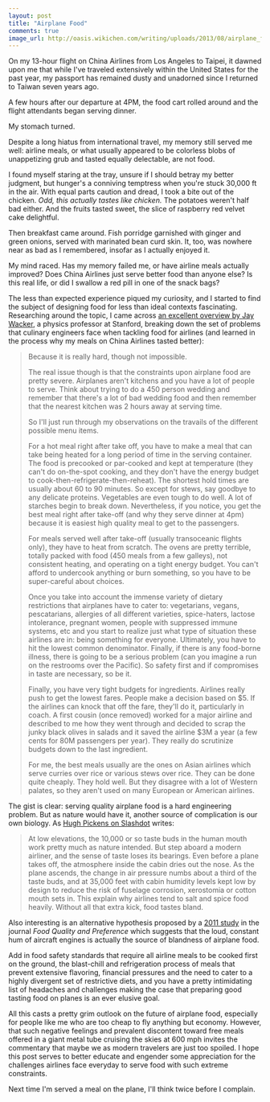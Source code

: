 ```yaml
---
layout: post
title: "Airplane Food"
comments: true
image_url: http://oasis.wikichen.com/writing/uploads/2013/08/airplane_food_m.jpg
---
```


On my 13-hour flight on China Airlines from Los Angeles to Taipei, it dawned upon me that while I've traveled extensively within the United States for the past year, my passport has remained dusty and unadorned since I returned to Taiwan seven years ago.

A few hours after our departure at 4PM, the food cart rolled around and the flight attendants began serving dinner.

My stomach turned.

Despite a long hiatus from international travel, my memory still served me well: airline meals, or what usually appeared to be colorless blobs of unappetizing grub and tasted equally delectable, are not food.

I found myself staring at the tray, unsure if I should betray my better judgment, but hunger's a conniving temptress when you're stuck 30,000 ft in the air. With equal parts caution and dread, I took a bite out of the chicken. *Odd, this actually tastes like chicken.* The potatoes weren't half bad either. And the fruits tasted sweet, the slice of raspberry red velvet cake delightful.

Then breakfast came around. Fish porridge garnished with ginger and green onions, served with marinated bean curd skin. It, too, was nowhere near as bad as I remembered, insofar as I actually enjoyed it.

My mind raced. Has my memory failed me, or have airline meals actually improved? Does China Airlines just serve better food than anyone else? Is this real life, or did I swallow a red pill in one of the snack bags?

The less than expected experience piqued my curiosity, and I started to find the subject of designing food for less than ideal contexts fascinating. Researching around the topic, I came across [an excellent overview by Jay Wacker][quora], a physics professor at Stanford, breaking down the set of problems that culinary engineers face when tackling food for airlines (and learned in the process why my meals on China Airlines tasted better):

> Because it is really hard, though not impossible.
>
> The real issue though is that the constraints upon airplane food are pretty severe. Airplanes aren't kitchens and you have a lot of people to serve.  Think about trying to do a 450 person wedding and remember that there's a lot of bad wedding food and then remember that the nearest kitchen was 2 hours away at serving time.
>
> So I'll just run through my observations on the travails of the different possible menu items.
>
> For a hot meal right after take off, you have to make a meal that can take being heated for a long period of time in the serving container.   The food is precooked or par-cooked and kept at temperature (they can't do on-the-spot cooking, and they don't have the energy budget to cook-then-refrigerate-then-reheat).  The shortest hold times are usually about 60 to 90 minutes.  So except for stews, say goodbye to any delicate proteins. Vegetables are even tough to do well.  A lot of starches begin to break down.  Nevertheless, if you notice, you get the best meal right after take-off (and why they serve dinner at 4pm) because it is easiest high quality meal to get to the passengers.
>
> For meals served well after take-off (usually transoceanic flights only), they have to heat from scratch.  The ovens are pretty terrible, totally packed with food (450 meals from a few galleys), not consistent heating, and operating on a tight energy budget.  You can't afford to undercook anything or burn something, so you have to be super-careful about choices.
>
> Once you take into account the immense variety of dietary restrictions that airplanes have to cater to: vegetarians, vegans, pescatarians, allergies of all different varieties, spice-haters, lactose intolerance, pregnant women, people with suppressed immune systems,  etc and you start to realize just what type of situation these airlines are in: being something for everyone. Ultimately, you have to hit the lowest common denominator.  Finally, if there is any food-borne illness, there is going to be a serious problem (can you imagine a run on the restrooms over the Pacific).  So safety first and if compromises in taste are necessary, so be it.
>
> Finally, you have very tight budgets for ingredients.  Airlines really push to get the lowest fares.  People make a decision based on $5.  If the airlines can knock that off the fare, they'll do it, particularly in coach.  A first cousin (once removed) worked for a major airline and described to me how they went through and decided to scrap the junky black olives in salads and it saved the airline $3M a year (a few cents for 80M passengers per year).  They really do scrutinize budgets down to the last ingredient.
>
> For me, the best meals usually are the ones on Asian airlines which serve curries over rice or various stews over rice.  They can be done quite cheaply.  They hold well.  But they disagree with a lot of Western palates, so they aren't used on many European or American airlines.

[quora]: http://www.quora.com/Food/Why-is-airplane-food-so-terrible/answer/Jay-Wacker

The gist is clear: serving quality airplane food is a hard engineering problem. But as nature would have it, another source of complication is our own biology. As [Hugh Pickens on Slashdot][slashdot] writes:

> At low elevations, the 10,000 or so taste buds in the human mouth work pretty much as nature intended. But step aboard a modern airliner, and the sense of taste loses its bearings. Even before a plane takes off, the atmosphere inside the cabin dries out the nose. As the plane ascends, the change in air pressure numbs about a third of the taste buds, and at 35,000 feet with cabin humidity levels kept low by design to reduce the risk of fuselage corrosion, xerostomia or cotton mouth sets in. This explain why airlines tend to salt and spice food heavily. Without all that extra kick, food tastes bland.

[slashdot]: http://science.slashdot.org/story/12/03/26/1420254/science-reveals-why-airplane-food-tastes-so-bad

Also interesting is an alternative hypothesis proposed by a [2011 study][study] in the journal *Food Quality and Preference* which suggests that the loud, constant hum of aircraft engines is actually the source of blandness of airplane food.

[study]: http://www.sciencedirect.com/science/article/pii/S0950329310001217

Add in food safety standards that require all airline meals to be cooked first on the ground, the blast-chill and refrigeration process of meals that prevent extensive flavoring, financial pressures and the need to cater to a highly divergent set of restrictive diets, and you have a pretty intimidating list of headaches and challenges making the case that preparing good tasting food on planes is an ever elusive goal.

All this casts a pretty grim outlook on the future of airplane food, especially for people like me who are too cheap to fly anything but economy. However, that such negative feelings and prevalent discontent toward free meals offered in a giant metal tube cruising the skies at 600 mph invites the commentary that maybe we as modern travelers are just too spoiled. I hope this post serves to better educate and engender some appreciation for the challenges airlines face everyday to serve food with such extreme constraints.

Next time I'm served a meal on the plane, I'll think twice before I complain.

<!--This post was written in 50 minutes at my home in Tainan, Taiwan, while listening to my SoundCloud playlist and dealing with jet lag. It has 1589 words.]-->